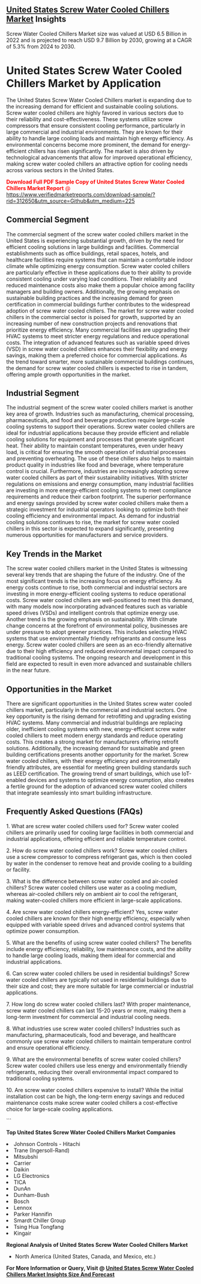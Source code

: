 <h2><a href="https://www.verifiedmarketreports.com/download-sample/?rid=312650&amp;utm_source=Github&amp;utm_medium=225" target="_blank">United States Screw Water Cooled Chillers Market</a> Insights</h2><p>Screw Water Cooled Chillers Market size was valued at USD 6.5 Billion in 2022 and is projected to reach USD 9.7 Billion by 2030, growing at a CAGR of 5.3% from 2024 to 2030.</p><p> <h1>United States Screw Water Cooled Chillers Market by Application</h1> <p>The United States Screw Water Cooled Chillers market is expanding due to the increasing demand for efficient and sustainable cooling solutions. Screw water cooled chillers are highly favored in various sectors due to their reliability and cost-effectiveness. These systems utilize screw compressors that ensure consistent cooling performance, particularly in large commercial and industrial environments. They are known for their ability to handle large cooling loads and maintain high energy efficiency. As environmental concerns become more prominent, the demand for energy-efficient chillers has risen significantly. The market is also driven by technological advancements that allow for improved operational efficiency, making screw water cooled chillers an attractive option for cooling needs across various sectors in the United States. <p><span class=""><span style="color: #ff0000;"><strong>Download Full PDF Sample Copy of United States Screw Water Cooled Chillers Market Report</strong> @ </span><a href="https://www.verifiedmarketreports.com/download-sample/?rid=312650&amp;utm_source=Github&amp;utm_medium=225" target="_blank">https://www.verifiedmarketreports.com/download-sample/?rid=312650&amp;utm_source=Github&amp;utm_medium=225</a></span></p></p> <h2>Commercial Segment</h2> <p>The commercial segment of the screw water cooled chillers market in the United States is experiencing substantial growth, driven by the need for efficient cooling solutions in large buildings and facilities. Commercial establishments such as office buildings, retail spaces, hotels, and healthcare facilities require systems that can maintain a comfortable indoor climate while optimizing energy consumption. Screw water cooled chillers are particularly effective in these applications due to their ability to provide consistent cooling under varying load conditions. Their reliability and reduced maintenance costs also make them a popular choice among facility managers and building owners. Additionally, the growing emphasis on sustainable building practices and the increasing demand for green certification in commercial buildings further contributes to the widespread adoption of screw water cooled chillers. The market for screw water cooled chillers in the commercial sector is poised for growth, supported by an increasing number of new construction projects and renovations that prioritize energy efficiency. Many commercial facilities are upgrading their HVAC systems to meet stricter energy regulations and reduce operational costs. The integration of advanced features such as variable speed drives (VSD) in screw water cooled chillers enhances their flexibility and energy savings, making them a preferred choice for commercial applications. As the trend toward smarter, more sustainable commercial buildings continues, the demand for screw water cooled chillers is expected to rise in tandem, offering ample growth opportunities in the market. <h2>Industrial Segment</h2> <p>The industrial segment of the screw water cooled chillers market is another key area of growth. Industries such as manufacturing, chemical processing, pharmaceuticals, and food and beverage production require large-scale cooling systems to support their operations. Screw water cooled chillers are ideal for industrial applications because they provide efficient and reliable cooling solutions for equipment and processes that generate significant heat. Their ability to maintain constant temperatures, even under heavy load, is critical for ensuring the smooth operation of industrial processes and preventing overheating. The use of these chillers also helps to maintain product quality in industries like food and beverage, where temperature control is crucial. Furthermore, industries are increasingly adopting screw water cooled chillers as part of their sustainability initiatives. With stricter regulations on emissions and energy consumption, many industrial facilities are investing in more energy-efficient cooling systems to meet compliance requirements and reduce their carbon footprint. The superior performance and energy savings provided by screw water cooled chillers make them a strategic investment for industrial operators looking to optimize both their cooling efficiency and environmental impact. As demand for industrial cooling solutions continues to rise, the market for screw water cooled chillers in this sector is expected to expand significantly, presenting numerous opportunities for manufacturers and service providers. <h2>Key Trends in the Market</h2> <p>The screw water cooled chillers market in the United States is witnessing several key trends that are shaping the future of the industry. One of the most significant trends is the increasing focus on energy efficiency. As energy costs continue to rise, both commercial and industrial sectors are investing in more energy-efficient cooling systems to reduce operational costs. Screw water cooled chillers are well-positioned to meet this demand, with many models now incorporating advanced features such as variable speed drives (VSDs) and intelligent controls that optimize energy use. Another trend is the growing emphasis on sustainability. With climate change concerns at the forefront of environmental policy, businesses are under pressure to adopt greener practices. This includes selecting HVAC systems that use environmentally friendly refrigerants and consume less energy. Screw water cooled chillers are seen as an eco-friendly alternative due to their high efficiency and reduced environmental impact compared to traditional cooling systems. The ongoing research and development in this field are expected to result in even more advanced and sustainable chillers in the near future. <h2>Opportunities in the Market</h2> <p>There are significant opportunities in the United States screw water cooled chillers market, particularly in the commercial and industrial sectors. One key opportunity is the rising demand for retrofitting and upgrading existing HVAC systems. Many commercial and industrial buildings are replacing older, inefficient cooling systems with new, energy-efficient screw water cooled chillers to meet modern energy standards and reduce operating costs. This creates a strong market for manufacturers offering retrofit solutions. Additionally, the increasing demand for sustainable and green building certifications presents another opportunity for the market. Screw water cooled chillers, with their energy efficiency and environmentally friendly attributes, are essential for meeting green building standards such as LEED certification. The growing trend of smart buildings, which use IoT-enabled devices and systems to optimize energy consumption, also creates a fertile ground for the adoption of advanced screw water cooled chillers that integrate seamlessly into smart building infrastructure. <h2>Frequently Asked Questions (FAQs)</h2> <p>1. What are screw water cooled chillers used for? Screw water cooled chillers are primarily used for cooling large facilities in both commercial and industrial applications, offering efficient and reliable temperature control.</p> <p>2. How do screw water cooled chillers work? Screw water cooled chillers use a screw compressor to compress refrigerant gas, which is then cooled by water in the condenser to remove heat and provide cooling to a building or facility.</p> <p>3. What is the difference between screw water cooled and air-cooled chillers? Screw water cooled chillers use water as a cooling medium, whereas air-cooled chillers rely on ambient air to cool the refrigerant, making water-cooled chillers more efficient in large-scale applications.</p> <p>4. Are screw water cooled chillers energy-efficient? Yes, screw water cooled chillers are known for their high energy efficiency, especially when equipped with variable speed drives and advanced control systems that optimize power consumption.</p> <p>5. What are the benefits of using screw water cooled chillers? The benefits include energy efficiency, reliability, low maintenance costs, and the ability to handle large cooling loads, making them ideal for commercial and industrial applications.</p> <p>6. Can screw water cooled chillers be used in residential buildings? Screw water cooled chillers are typically not used in residential buildings due to their size and cost; they are more suitable for large commercial or industrial applications.</p> <p>7. How long do screw water cooled chillers last? With proper maintenance, screw water cooled chillers can last 15-20 years or more, making them a long-term investment for commercial and industrial cooling needs.</p> <p>8. What industries use screw water cooled chillers? Industries such as manufacturing, pharmaceuticals, food and beverage, and healthcare commonly use screw water cooled chillers to maintain temperature control and ensure operational efficiency.</p> <p>9. What are the environmental benefits of screw water cooled chillers? Screw water cooled chillers use less energy and environmentally friendly refrigerants, reducing their overall environmental impact compared to traditional cooling systems.</p> <p>10. Are screw water cooled chillers expensive to install? While the initial installation cost can be high, the long-term energy savings and reduced maintenance costs make screw water cooled chillers a cost-effective choice for large-scale cooling applications.</p> ```</p><p><strong>Top United States Screw Water Cooled Chillers Market Companies</strong></p><div data-test-id=""><p><li>Johnson Controls - Hitachi</li><li> Trane (Ingersoll-Rand)</li><li> Mitsubshi</li><li> Carrier</li><li> Daikin</li><li> LG Electronics</li><li> TICA</li><li> DunAn</li><li> Dunham-Bush</li><li> Bosch</li><li> Lennox</li><li> Parker Hannifin</li><li> Smardt Chiller Group</li><li> Tsing Hua Tongfang</li><li> Kingair</li></p><div><strong>Regional Analysis of&nbsp;United States Screw Water Cooled Chillers Market</strong></div><ul><li dir="ltr"><p dir="ltr">North America&nbsp;(United States, Canada, and Mexico, etc.)</p></li></ul><p><strong>For More Information or Query, Visit @&nbsp;</strong><strong><a href="https://www.verifiedmarketreports.com/product/screw-water-cooled-chillers-market/?utm_source=Github&amp;utm_medium=225" target="_blank">United States Screw Water Cooled Chillers Market Insights Size And Forecast</a></strong></p></div>

